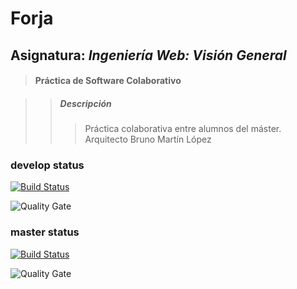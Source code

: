 # Forja
## Asignatura: *Ingeniería Web: Visión General*
> #### Práctica de Software Colaborativo

>> ##### Descripción
>>> Práctica colaborativa entre alumnos del máster. Arquitecto Bruno Martín López

### develop status

[![Build Status](https://travis-ci.com/BrunoML1991/IWVG.SwC.BrunoMartin.svg?branch=develop)](https://travis-ci.com/BrunoML1991/IWVG.SwC.BrunoMartin)

![Quality Gate](https://sonarcloud.io/api/project_badges/measure?project=es.upm.miw%3AIWVG-forge&metric=alert_status)
### master status
[![Build Status](https://travis-ci.com/BrunoML1991/IWVG.SwC.BrunoMartin.svg?branch=master)](https://travis-ci.com/BrunoML1991/IWVG.SwC.BrunoMartin)

![Quality Gate](https://sonarcloud.io/api/project_badges/measure?project=es.upm.miw%3AIWVG-forge&metric=alert_status)